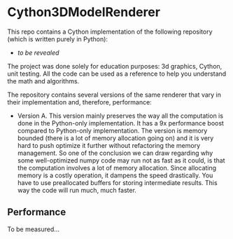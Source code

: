 # Cython3DModelRenderer


This repo contains a Cython implementation of the following repository (which is written purely in Python):
- *to be revealed*

The project was done solely for education purposes: 3d graphics, Cython, unit testing. 
All the code can be used as a reference to help you understand the math and algorithms.

The repository contains several versions of the same renderer that vary in their implementation and, therefore, 
performance:
- Version A. This version mainly preserves the way all the computation is done in the Python-only implementation. It has
a 9x performance boost compared to Python-only implementation. The version is memory bounded (there is a lot of 
memory allocation going on) and it is very hard to push optimize it further without refactoring the memory management.
So one of the conclusion we can draw regarding why some well-optimized numpy code may run not as fast as it could, is
that the computation involves a lot of memory allocation. Since allocating memory is a costly operation, it dampens
the speed drastically. You have to use preallocated buffers for storing intermediate results. This way the code will
run much, much faster.

## Performance

To be measured...
